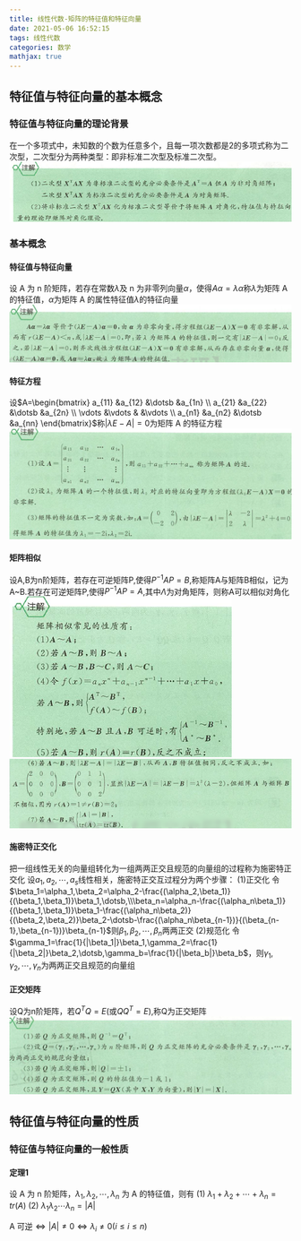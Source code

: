 ```yaml
---
title: 线性代数-矩阵的特征值和特征向量
date: 2021-05-06 16:52:15
tags: 线性代数
categories: 数学
mathjax: true
---
```


## 特征值与特征向量的基本概念

### 特征值与特征向量的理论背景

在一个多项式中，未知数的个数为任意多个，且每一项次数都是2的多项式称为二次型，二次型分为两种类型：即非标准二次型及标准二次型。
![图片](线性代数-矩阵的特征值和特征向量/背景.png)

### 基本概念

#### 特征值与特征向量

设 A 为 n 阶矩阵，若存在常数$\lambda$及 n 为非零列向量$\alpha$，使得$A\alpha=\lambda\alpha$称$\lambda$为矩阵 A 的特征值，$\alpha$为矩阵 A 的属性特征值$\lambda$的特征向量
![图片](线性代数-矩阵的特征值和特征向量/特征值.png)

#### 特征方程

设$A=\begin{bmatrix}
    a_{11} &a_{12} &\dotsb &a_{1n} \\
    a_{21} &a_{22} &\dotsb &a_{2n} \\
    \vdots &\vdots & &\vdots \\
    a_{n1} &a_{n2} &\dotsb &a_{nn}
\end{bmatrix}$称$|\lambda E-A|=0$为矩阵 A 的特征方程
![图片](线性代数-矩阵的特征值和特征向量/特征方程.png)

#### 矩阵相似

设A,B为n阶矩阵，若存在可逆矩阵P,使得$P^{-1}AP=B$,称矩阵A与矩阵B相似，记为A~B.若存在可逆矩阵P,使得$P^{-1}AP=A$,其中$\Lambda$为对角矩阵，则称A可以相似对角化
![图片](线性代数-矩阵的特征值和特征向量/矩阵相似-1.png)
![图片](线性代数-矩阵的特征值和特征向量/矩阵相似-2.png)

#### 施密特正交化

把一组线性无关的向量组转化为一组两两正交且规范的向量组的过程称为施密特正交化
设$a_1,a_2,\dotsb,a_s$线性相关，施密特正交互过程分为两个步骤：
(1)正交化
令$\beta_1=\alpha_1,\beta_2=\alpha_2-\frac{(\alpha_2,\beta_1)}{(\beta_1,\beta_1)}\beta_1,\dotsb,\\\beta_n=\alpha_n-\frac{(\alpha_n\beta_1)}{(\beta_1,\beta_1)}\beta_1-\frac{(\alpha_n\beta_2)}{(\beta_2,\beta_2)}\beta_2-\dotsb-\frac{(\alpha_n\beta_{n-1})}{(\beta_{n-1},\beta_{n-1})}\beta_{n-1}$则$\beta_1,\beta_2,\dotsb,\beta_n$两两正交
(2)规范化
令$\gamma_1=\frac{1}{|\beta_1|}\beta_1,\gamma_2=\frac{1}{|\beta_2|}\beta_2,\dotsb,\gamma_b=\frac{1}{|\beta_b|}\beta_b$，则$\gamma_1,\gamma_2,\dotsb,\gamma_n$为两两正交且规范的向量组

#### 正交矩阵

设Q为n阶矩阵，若$Q^TQ=E$(或$QQ^T=E$),称Q为正交矩阵
![图片](线性代数-矩阵的特征值和特征向量/正交矩阵.png)

## 特征值与特征向量的性质

### 特征值与特征向量的一般性质

#### 定理1

设 A 为 n 阶矩阵，$\lambda_1,\lambda_2,\dotsb,\lambda_n$ 为 A 的特征值，则有
(1) $\lambda_1+\lambda_2+\dotsb+\lambda_n=tr(A)$
(2) $\lambda_1\lambda_2\dotsb\lambda_n=|A|$

A 可逆$\Leftrightarrow|A|\ne0\Leftrightarrow\lambda_i\ne0(i\le i\le n)$
